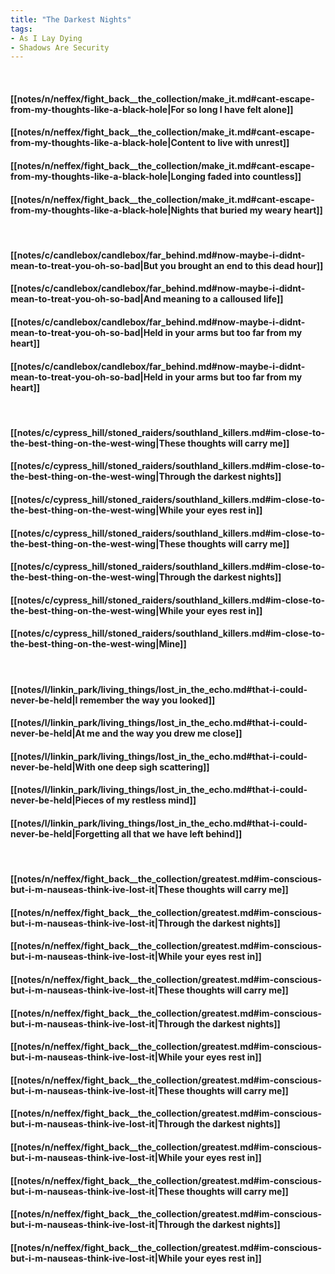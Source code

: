 ```yaml
---
title: "The Darkest Nights"
tags:
- As I Lay Dying
- Shadows Are Security
---
```

&nbsp;
#### [[notes/n/neffex/fight_back__the_collection/make_it.md#cant-escape-from-my-thoughts-like-a-black-hole|For so long I have felt alone]]
#### [[notes/n/neffex/fight_back__the_collection/make_it.md#cant-escape-from-my-thoughts-like-a-black-hole|Content to live with unrest]]
#### [[notes/n/neffex/fight_back__the_collection/make_it.md#cant-escape-from-my-thoughts-like-a-black-hole|Longing faded into countless]]
#### [[notes/n/neffex/fight_back__the_collection/make_it.md#cant-escape-from-my-thoughts-like-a-black-hole|Nights that buried my weary heart]]
&nbsp;
#### [[notes/c/candlebox/candlebox/far_behind.md#now-maybe-i-didnt-mean-to-treat-you-oh-so-bad|But you brought an end to this dead hour]]
#### [[notes/c/candlebox/candlebox/far_behind.md#now-maybe-i-didnt-mean-to-treat-you-oh-so-bad|And meaning to a calloused life]]
#### [[notes/c/candlebox/candlebox/far_behind.md#now-maybe-i-didnt-mean-to-treat-you-oh-so-bad|Held in your arms but too far from my heart]]
#### [[notes/c/candlebox/candlebox/far_behind.md#now-maybe-i-didnt-mean-to-treat-you-oh-so-bad|Held in your arms but too far from my heart]]
&nbsp;
#### [[notes/c/cypress_hill/stoned_raiders/southland_killers.md#im-close-to-the-best-thing-on-the-west-wing|These thoughts will carry me]]
#### [[notes/c/cypress_hill/stoned_raiders/southland_killers.md#im-close-to-the-best-thing-on-the-west-wing|Through the darkest nights]]
#### [[notes/c/cypress_hill/stoned_raiders/southland_killers.md#im-close-to-the-best-thing-on-the-west-wing|While your eyes rest in]]
#### [[notes/c/cypress_hill/stoned_raiders/southland_killers.md#im-close-to-the-best-thing-on-the-west-wing|These thoughts will carry me]]
#### [[notes/c/cypress_hill/stoned_raiders/southland_killers.md#im-close-to-the-best-thing-on-the-west-wing|Through the darkest nights]]
#### [[notes/c/cypress_hill/stoned_raiders/southland_killers.md#im-close-to-the-best-thing-on-the-west-wing|While your eyes rest in]]
#### [[notes/c/cypress_hill/stoned_raiders/southland_killers.md#im-close-to-the-best-thing-on-the-west-wing|Mine]]
&nbsp;
#### [[notes/l/linkin_park/living_things/lost_in_the_echo.md#that-i-could-never-be-held|I remember the way you looked]]
#### [[notes/l/linkin_park/living_things/lost_in_the_echo.md#that-i-could-never-be-held|At me and the way you drew me close]]
#### [[notes/l/linkin_park/living_things/lost_in_the_echo.md#that-i-could-never-be-held|With one deep sigh scattering]]
#### [[notes/l/linkin_park/living_things/lost_in_the_echo.md#that-i-could-never-be-held|Pieces of my restless mind]]
#### [[notes/l/linkin_park/living_things/lost_in_the_echo.md#that-i-could-never-be-held|Forgetting all that we have left behind]]
&nbsp;
#### [[notes/n/neffex/fight_back__the_collection/greatest.md#im-conscious-but-i-m-nauseas-think-ive-lost-it|These thoughts will carry me]]
#### [[notes/n/neffex/fight_back__the_collection/greatest.md#im-conscious-but-i-m-nauseas-think-ive-lost-it|Through the darkest nights]]
#### [[notes/n/neffex/fight_back__the_collection/greatest.md#im-conscious-but-i-m-nauseas-think-ive-lost-it|While your eyes rest in]]
#### [[notes/n/neffex/fight_back__the_collection/greatest.md#im-conscious-but-i-m-nauseas-think-ive-lost-it|These thoughts will carry me]]
#### [[notes/n/neffex/fight_back__the_collection/greatest.md#im-conscious-but-i-m-nauseas-think-ive-lost-it|Through the darkest nights]]
#### [[notes/n/neffex/fight_back__the_collection/greatest.md#im-conscious-but-i-m-nauseas-think-ive-lost-it|While your eyes rest in]]
#### [[notes/n/neffex/fight_back__the_collection/greatest.md#im-conscious-but-i-m-nauseas-think-ive-lost-it|These thoughts will carry me]]
#### [[notes/n/neffex/fight_back__the_collection/greatest.md#im-conscious-but-i-m-nauseas-think-ive-lost-it|Through the darkest nights]]
#### [[notes/n/neffex/fight_back__the_collection/greatest.md#im-conscious-but-i-m-nauseas-think-ive-lost-it|While your eyes rest in]]
#### [[notes/n/neffex/fight_back__the_collection/greatest.md#im-conscious-but-i-m-nauseas-think-ive-lost-it|These thoughts will carry me]]
#### [[notes/n/neffex/fight_back__the_collection/greatest.md#im-conscious-but-i-m-nauseas-think-ive-lost-it|Through the darkest nights]]
#### [[notes/n/neffex/fight_back__the_collection/greatest.md#im-conscious-but-i-m-nauseas-think-ive-lost-it|While your eyes rest in]]
